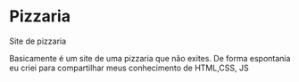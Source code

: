# Pizzaria
Site de pizzaria 

Basicamente é um site de uma pizzaria que não exites.
De forma espontania eu criei para compartilhar meus conhecimento de HTML,CSS, JS

